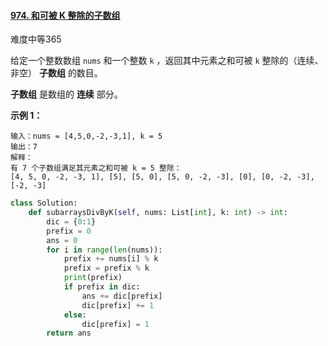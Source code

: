 #### [974. 和可被 K 整除的子数组](https://leetcode.cn/problems/subarray-sums-divisible-by-k/)

难度中等365

给定一个整数数组 `nums` 和一个整数 `k` ，返回其中元素之和可被 `k` 整除的（连续、非空） **子数组** 的数目。

**子数组** 是数组的 **连续** 部分。

 

**示例 1：**

```
输入：nums = [4,5,0,-2,-3,1], k = 5
输出：7
解释：
有 7 个子数组满足其元素之和可被 k = 5 整除：
[4, 5, 0, -2, -3, 1], [5], [5, 0], [5, 0, -2, -3], [0], [0, -2, -3], [-2, -3]
```



```python
class Solution:
    def subarraysDivByK(self, nums: List[int], k: int) -> int:
        dic = {0:1}
        prefix = 0
        ans = 0
        for i in range(len(nums)):
            prefix += nums[i] % k
            prefix = prefix % k
            print(prefix)
            if prefix in dic:
                ans += dic[prefix]
                dic[prefix] += 1
            else:
                dic[prefix] = 1
        return ans
```

